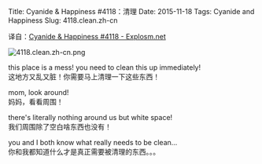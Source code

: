 Title: Cyanide & Happiness #4118：清理
Date: 2015-11-18
Tags: Cyanide and Happiness
Slug: 4118.clean.zh-cn

译自：[Cyanide & Happiness #4118 - Explosm.net](http://explosm.net/comics/4118/)


![4118.clean.zh-cn.png](/static/images/comics/4118.clean.zh-cn.png)



this place is a mess!
you need to clean this up
immediately!        
这地方又乱又脏！你需要马上清理一下这些东西！


mom, look around!       
妈妈，看看周围！


there's literally nothing
around us but white space!      
我们周围除了空白啥东西也没有！


you and I both know what really
needs to be clean...        
你和我都知道什么才是真正需要被清理的东西。。。